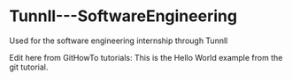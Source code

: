 # Tunnll---SoftwareEngineering
Used for the software engineering internship through Tunnll

Edit here from GitHowTo tutorials:
This is the Hello World example from the git tutorial.
